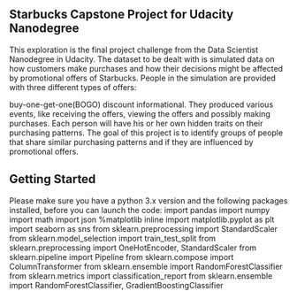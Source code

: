 ## Starbucks Capstone Project for Udacity Nanodegree

This exploration is the final project challenge from the Data Scientist Nanodegree in Udacity. The dataset to be dealt with is simulated data on how customers make purchases and how their decisions might be affected by promotional offers of Starbucks. People in the simulation are provided with three different types of offers:

buy-one-get-one(BOGO)
discount
informational.
They produced various events, like receiving the offers, viewing the offers and possibly making purchases. Each person will have his or her own hidden traits on their purchasing patterns. The goal of this project is to identify groups of people that share similar purchasing patterns and if they are influenced by promotional offers.


## Getting Started
Please make sure you have a python 3.x version and the following packages installed, before you can launch the code:
import pandas 
import numpy 
import math
import json
%matplotlib inline
import matplotlib.pyplot as plt
import seaborn as sns
from sklearn.preprocessing import StandardScaler
from sklearn.model_selection import train_test_split
from sklearn.preprocessing import OneHotEncoder, StandardScaler
from sklearn.pipeline import Pipeline
from sklearn.compose import ColumnTransformer
from sklearn.ensemble import RandomForestClassifier
from sklearn.metrics import classification_report
from sklearn.ensemble import RandomForestClassifier, GradientBoostingClassifier
